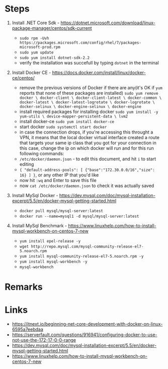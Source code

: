 
# Steps
1. Install .NET Core Sdk - https://dotnet.microsoft.com/download/linux-package-manager/centos/sdk-current
    - ``sudo rpm -Uvh https://packages.microsoft.com/config/rhel/7/packages-microsoft-prod.rpm``
    - ``sudo yum update``
    - ``sudo yum install dotnet-sdk-2.2``
    - verify the installation was succefull by typing ``dotnet`` in the terminal
    
2. Install Docker CE - https://docs.docker.com/install/linux/docker-ce/centos/
    - remove the previous versions of Docker if there are any(it's OK if `yum` reports that none of these packages are installed) ``sudo yum remove docker \
                  docker-client \
                  docker-client-latest \
                  docker-common \
                  docker-latest \
                  docker-latest-logrotate \
                  docker-logrotate \
                  docker-selinux \
                  docker-engine-selinux \
                  docker-engine``
    - install required packages for installing docker ``sudo yum install -y yum-utils \ device-mapper-persistent-data \ lvm2``
    - install docker-ce ``sudo yum install docker-ce``
    - start docker ``sudo systemctl start docker``
    - in case the connection drops, if you're accessing this throught a VPN, it means that the local docker virtual interface created a route that targets your same ip class that you got for your connection
    in this case, change the ip on which docker will run and for this run following commands:
    - ``/etc/docker/daemon.json`` - to edit this document, and hit ``i`` to start editing
    - ``{ "default-address-pools": [ {"base":"172.30.0.0/16","size": 16} ] }``, or any other IP that you'd like
    - now hit ``:wq`` and Enter to save this file
    - now ``cat /etc/docker/daemon.json`` to check it was actually saved
    
3. Install MySql Docker - https://dev.mysql.com/doc/mysql-installation-excerpt/5.5/en/docker-mysql-getting-started.html
    - ``docker pull mysql/mysql-server:latest``
    - ``docker run --name=mysql1 -d mysql/mysql-server:latest``

4. Install MySql Benchmark - https://www.linuxhelp.com/how-to-install-mysql-workbench-on-centos-7-new
    - ``yum install epel-release -y``
    - ``wget http://repo.mysql.com/mysql-community-release-el7-5.noarch.rpm``
    - ``yum install mysql-community-release-el7-5.noarch.rpm -y``
    - ``yum install mysql-workbench -y``
    - ``mysql-workbench``

    
# Remarks

# Links
- https://itnext.io/beginning-net-core-development-with-docker-on-linux-6595a7eebdaa
- https://serverfault.com/questions/916941/configuring-docker-to-use-not-use-the-172-17-0-0-range
- https://dev.mysql.com/doc/mysql-installation-excerpt/5.5/en/docker-mysql-getting-started.html
- https://www.linuxhelp.com/how-to-install-mysql-workbench-on-centos-7-new
